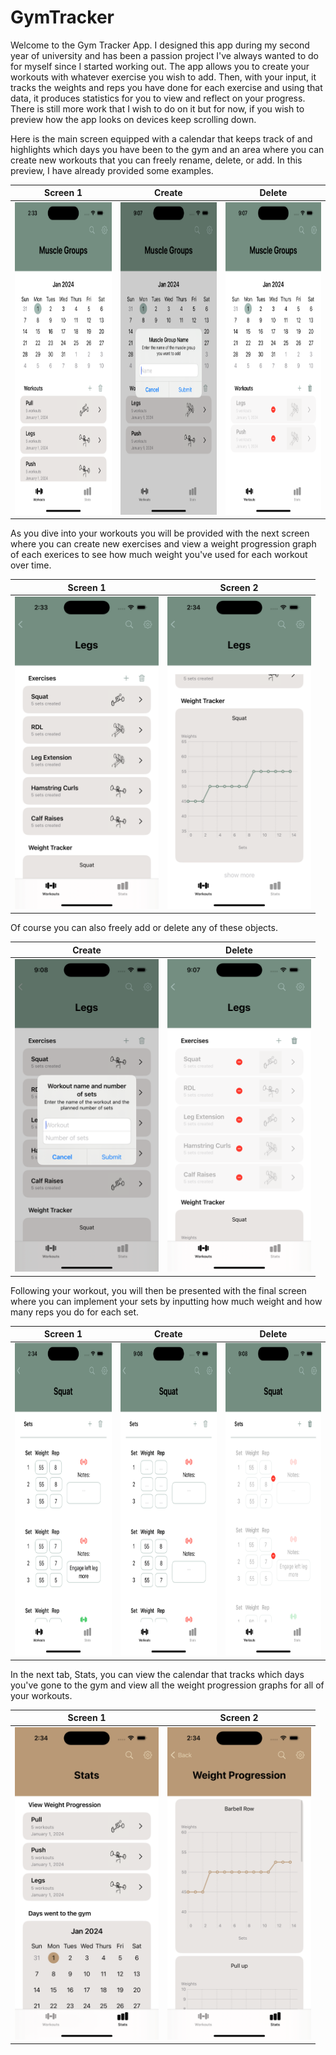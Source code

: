 # GymTracker

Welcome to the Gym Tracker App. I designed this app during my second year of university and has been a passion project I've always wanted to do for myself since I started working out. The app allows you to create your workouts with whatever exercise you wish to add. Then, with your input, it tracks the weights and reps you have done for each exercise and using that data, it produces statistics for you to view and reflect on your progress. There is still more work that I wish to do on it but for now, if you wish to preview how the app looks on devices keep scrolling down.

Here is the main screen equipped with a calendar that keeps track of and highlights which days you have been to the gym and an area where you can create new workouts that you can freely rename, delete, or add. In this preview, I have already provided some examples. 

Screen 1                                 |  Create                                      | Delete
:---------------------------------------:|:--------------------------------------------:|:-----------------------------------------------------:
<img src="AppPreviewImages/MuscleGroupScreen.png" width="230" height="500"/> | <img src="AppPreviewImages/MGCreate.png" width="230" height="500"/>  |  <img src="AppPreviewImages/MGDelete.png" width="230" height="500"/>  


As you dive into your workouts you will be provided with the next screen where you can create new exercises and view a weight progression graph of each exerices to see how much weight you've used for each workout over time.

Screen 1                                                                   |  Screen 2
:-------------------------------------------------------------------------:|:-------------------------------------------------------------------------:
<img src="AppPreviewImages/WorkoutScreen1.png" width="230" height="500"/>  |  <img src="AppPreviewImages/WorkoutScreen2.png" width="230" height="500"/>

Of course you can also freely add or delete any of these objects.

Create                                                                     |  Delete
:-------------------------------------------------------------------------:|:-------------------------------------------------------------------------:
<img src="AppPreviewImages/WCreate.png" width="230" height="500"/>         |  <img src="AppPreviewImages/WDelete.png" width="230" height="500"/>

Following your workout, you will then be presented with the final screen where you can implement your sets by inputting how much weight and how many reps you do for each set.

Screen 1                                 |  Create                                      | Delete
:---------------------------------------:|:--------------------------------------------:|:-----------------------------------------------------:
<img src="AppPreviewImages/SetScreen.png" width="230" height="500"/> | <img src="AppPreviewImages/SCreate.png" width="230" height="500"/>  |  <img src="AppPreviewImages/SDelete.png" width="230" height="500"/>  

In the next tab, Stats, you can view the calendar that tracks which days you've gone to the gym and view all the weight progression graphs for all of your workouts.

Screen 1                                                                   |  Screen 2
:-------------------------------------------------------------------------:|:-------------------------------------------------------------------------:
<img src="AppPreviewImages/StatsScreen.png" width="230" height="500"/>  |  <img src="AppPreviewImages/WeightProgressionScreen.png" width="230" height="500"/>
